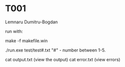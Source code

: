 # T001
Lemnaru Dumitru-Bogdan  

run with:

make -f makefile.win

./run.exe test/test#.txt
"#" - number between 1-5.

cat output.txt (view the output)
cat error.txt (view errors)
